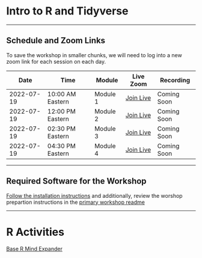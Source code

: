 # Intro to R and Tidyverse

---

## Schedule and Zoom Links

To save the workshop in smaller chunks, we will need to log into a new zoom link for each session on each day.

| Date | Time | Module | Live Zoom | Recording |
| --- | --- | --- | --- | ---|
| 2022-07-19 | 10:00 AM Eastern | Module 1 | [Join Live](https://odu.zoom.us/j/92146606713?pwd=N25iOXRtQjlONERpRHA5OHBZREwrZz09) | Coming Soon |
| 2022-07-19 | 12:00 PM Eastern | Module 2 | [Join Live](https://odu.zoom.us/j/91445573684?pwd=eng5NWJ4Y1dERk5nb3BrMVg3YmxXUT09) | Coming Soon |
| 2022-07-19 | 02:30 PM Eastern | Module 3 | [Join Live](https://nam12.safelinks.protection.outlook.com/?url=https%3A%2F%2Fodu.zoom.us%2Fj%2F97637883484%3Fpwd%3DcVZhN05VekRJTkF5YmltK0VZUWhhUT09&amp;data=05%7C01%7CChris.Bird%40tamucc.edu%7Ce88a09bcdcbc422fe00708da68c1823f%7C34cbfaf167a64781a9ca514eb2550b66%7C0%7C0%7C637937477572225867%7CUnknown%7CTWFpbGZsb3d8eyJWIjoiMC4wLjAwMDAiLCJQIjoiV2luMzIiLCJBTiI6Ik1haWwiLCJXVCI6Mn0%3D%7C3000%7C%7C%7C&amp;sdata=WYepLVyv6V9MOEbtf750ITuUZly8da4Opc69%2F6C4tCI%3D&amp;reserved=0) | Coming Soon |
| 2022-07-19 | 04:30 PM Eastern | Module 4 | [Join Live](https://nam12.safelinks.protection.outlook.com/?url=https%3A%2F%2Fodu.zoom.us%2Fj%2F92093089646%3Fpwd%3DN00zNUttWitLcll2NUdLc1cvMTcydz09&amp;data=05%7C01%7CChris.Bird%40tamucc.edu%7C4274d775530046a2dd0a08da68c1932c%7C34cbfaf167a64781a9ca514eb2550b66%7C0%7C0%7C637937477875200934%7CUnknown%7CTWFpbGZsb3d8eyJWIjoiMC4wLjAwMDAiLCJQIjoiV2luMzIiLCJBTiI6Ik1haWwiLCJXVCI6Mn0%3D%7C3000%7C%7C%7C&amp;sdata=YbjwVGQ7YR10TA9rqwbqreo9gKAeY0fwKyB303YEtGA%3D&amp;reserved=0) | Coming Soon |

---

## Required Software for the Workshop

[Follow the installation instructions](../install_software.md) and additionally, review the worshop prepartion instructions in the [primary workshop readme](../README.md)

---

# R Activities 
[Base R Mind Expander](https://forms.gle/nE2CnAJj6rz8QVYo9)

